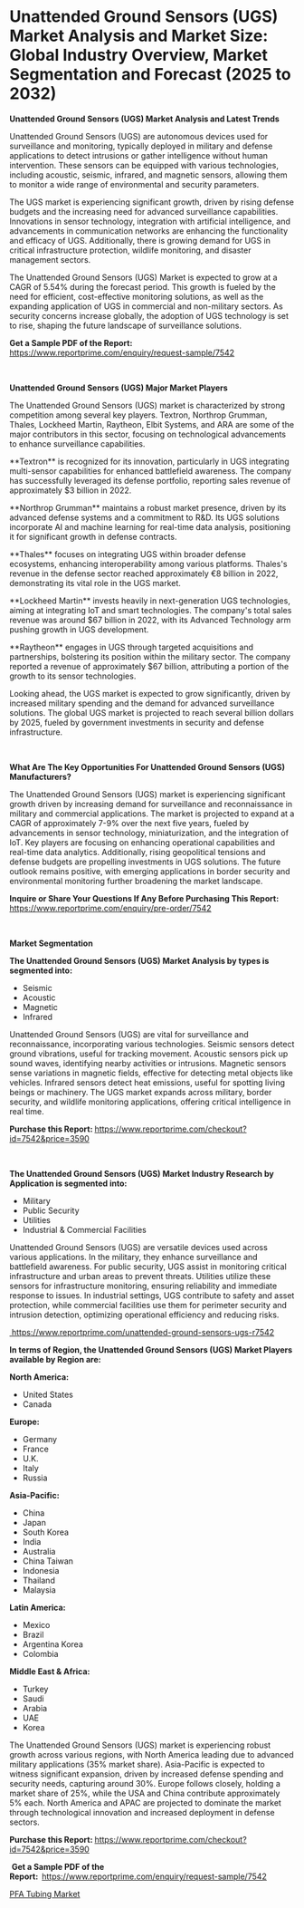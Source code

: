 <p><h1>Unattended Ground Sensors (UGS) Market Analysis and Market Size: Global Industry Overview, Market Segmentation and Forecast (2025 to 2032)</h1></p><p><strong>Unattended Ground Sensors (UGS) Market Analysis and Latest Trends</strong></p>
<p><p>Unattended Ground Sensors (UGS) are autonomous devices used for surveillance and monitoring, typically deployed in military and defense applications to detect intrusions or gather intelligence without human intervention. These sensors can be equipped with various technologies, including acoustic, seismic, infrared, and magnetic sensors, allowing them to monitor a wide range of environmental and security parameters. </p><p>The UGS market is experiencing significant growth, driven by rising defense budgets and the increasing need for advanced surveillance capabilities. Innovations in sensor technology, integration with artificial intelligence, and advancements in communication networks are enhancing the functionality and efficacy of UGS. Additionally, there is growing demand for UGS in critical infrastructure protection, wildlife monitoring, and disaster management sectors. </p><p>The Unattended Ground Sensors (UGS) Market is expected to grow at a CAGR of 5.54% during the forecast period. This growth is fueled by the need for efficient, cost-effective monitoring solutions, as well as the expanding application of UGS in commercial and non-military sectors. As security concerns increase globally, the adoption of UGS technology is set to rise, shaping the future landscape of surveillance solutions.</p></p>
<p><strong>Get a Sample PDF of the Report:&nbsp;</strong> <a href="https://www.reportprime.com/enquiry/request-sample/7542?utm_campaign=3008&utm_medium=2&utm_source=Github&utm_content=ia&utm_term=19032025&utm_id=unattended-ground-sensors-ugs">https://www.reportprime.com/enquiry/request-sample/7542</a></p>
<p>&nbsp;</p>
<p><strong>Unattended Ground Sensors (UGS) Major Market Players</strong></p>
<p><p>The Unattended Ground Sensors (UGS) market is characterized by strong competition among several key players. Textron, Northrop Grumman, Thales, Lockheed Martin, Raytheon, Elbit Systems, and ARA are some of the major contributors in this sector, focusing on technological advancements to enhance surveillance capabilities.</p><p>**Textron** is recognized for its innovation, particularly in UGS integrating multi-sensor capabilities for enhanced battlefield awareness. The company has successfully leveraged its defense portfolio, reporting sales revenue of approximately $3 billion in 2022.</p><p>**Northrop Grumman** maintains a robust market presence, driven by its advanced defense systems and a commitment to R&D. Its UGS solutions incorporate AI and machine learning for real-time data analysis, positioning it for significant growth in defense contracts.</p><p>**Thales** focuses on integrating UGS within broader defense ecosystems, enhancing interoperability among various platforms. Thales's revenue in the defense sector reached approximately €8 billion in 2022, demonstrating its vital role in the UGS market.</p><p>**Lockheed Martin** invests heavily in next-generation UGS technologies, aiming at integrating IoT and smart technologies. The company's total sales revenue was around $67 billion in 2022, with its Advanced Technology arm pushing growth in UGS development.</p><p>**Raytheon** engages in UGS through targeted acquisitions and partnerships, bolstering its position within the military sector. The company reported a revenue of approximately $67 billion, attributing a portion of the growth to its sensor technologies.</p><p>Looking ahead, the UGS market is expected to grow significantly, driven by increased military spending and the demand for advanced surveillance solutions. The global UGS market is projected to reach several billion dollars by 2025, fueled by government investments in security and defense infrastructure.</p></p>
<p>&nbsp;</p>
<p><strong>What Are The Key Opportunities For Unattended Ground Sensors (UGS) Manufacturers?</strong></p>
<p><p>The Unattended Ground Sensors (UGS) market is experiencing significant growth driven by increasing demand for surveillance and reconnaissance in military and commercial applications. The market is projected to expand at a CAGR of approximately 7-9% over the next five years, fueled by advancements in sensor technology, miniaturization, and the integration of IoT. Key players are focusing on enhancing operational capabilities and real-time data analytics. Additionally, rising geopolitical tensions and defense budgets are propelling investments in UGS solutions. The future outlook remains positive, with emerging applications in border security and environmental monitoring further broadening the market landscape.</p></p>
<p><strong>Inquire or Share Your Questions If Any Before Purchasing This Report:</strong> <a href="https://www.reportprime.com/enquiry/pre-order/7542?utm_campaign=3008&utm_medium=2&utm_source=Github&utm_content=ia&utm_term=19032025&utm_id=unattended-ground-sensors-ugs">https://www.reportprime.com/enquiry/pre-order/7542</a></p>
<p>&nbsp;</p>
<p><strong>Market Segmentation</strong></p>
<p><strong>The Unattended Ground Sensors (UGS) Market Analysis by types is segmented into:</strong></p>
<p><ul><li>Seismic</li><li>Acoustic</li><li>Magnetic</li><li>Infrared</li></ul></p>
<p><p>Unattended Ground Sensors (UGS) are vital for surveillance and reconnaissance, incorporating various technologies. Seismic sensors detect ground vibrations, useful for tracking movement. Acoustic sensors pick up sound waves, identifying nearby activities or intrusions. Magnetic sensors sense variations in magnetic fields, effective for detecting metal objects like vehicles. Infrared sensors detect heat emissions, useful for spotting living beings or machinery. The UGS market expands across military, border security, and wildlife monitoring applications, offering critical intelligence in real time.</p></p>
<p><strong>Purchase this Report:&nbsp;</strong><a href="https://www.reportprime.com/checkout?id=7542&price=3590&utm_campaign=3008&utm_medium=2&utm_source=Github&utm_content=ia&utm_term=19032025&utm_id=unattended-ground-sensors-ugs">https://www.reportprime.com/checkout?id=7542&price=3590</a></p>
<p>&nbsp;</p>
<p><strong>The Unattended Ground Sensors (UGS) Market Industry Research by Application is segmented into:</strong></p>
<p><ul><li>Military</li><li>Public Security</li><li>Utilities</li><li>Industrial & Commercial Facilities</li></ul></p>
<p><p>Unattended Ground Sensors (UGS) are versatile devices used across various applications. In the military, they enhance surveillance and battlefield awareness. For public security, UGS assist in monitoring critical infrastructure and urban areas to prevent threats. Utilities utilize these sensors for infrastructure monitoring, ensuring reliability and immediate response to issues. In industrial settings, UGS contribute to safety and asset protection, while commercial facilities use them for perimeter security and intrusion detection, optimizing operational efficiency and reducing risks.</p></p>
<p><a href="https://www.reportprime.com/unattended-ground-sensors-ugs-r7542?utm_campaign=3008&utm_medium=2&utm_source=Github&utm_content=ia&utm_term=19032025&utm_id=unattended-ground-sensors-ugs">&nbsp;https://www.reportprime.com/unattended-ground-sensors-ugs-r7542</a></p>
<p><strong>In terms of Region, the Unattended Ground Sensors (UGS) Market Players available by Region are:</strong></p>
<p>
    <p> <strong> North America: </strong>
        <ul>
            <li>United States</li>
            <li>Canada</li>
        </ul>
        </p> 
    <p> <strong> Europe: </strong>
        <ul>
            <li>Germany</li>
            <li>France</li>
            <li>U.K.</li>
            <li>Italy</li>
            <li>Russia</li>
        </ul>
        </p> 
    <p> <strong> Asia-Pacific: </strong>
        <ul>
            <li>China</li>
            <li>Japan</li>
            <li>South Korea</li>
            <li>India</li>
            <li>Australia</li>
            <li>China Taiwan</li>
            <li>Indonesia</li>
            <li>Thailand</li>
            <li>Malaysia</li>
        </ul>
        </p> 
    <p> <strong> Latin America: </strong>
        <ul>
            <li>Mexico</li>
            <li>Brazil</li>
            <li>Argentina Korea</li>
            <li>Colombia</li>
        </ul>
        </p> 
    <p> <strong> Middle East & Africa: </strong>
        <ul>
            <li>Turkey</li>
            <li>Saudi</li>
            <li>Arabia</li>
            <li>UAE</li>
            <li>Korea</li>
        </ul>
    </p>
    </p>
<p><p>The Unattended Ground Sensors (UGS) market is experiencing robust growth across various regions, with North America leading due to advanced military applications (35% market share). Asia-Pacific is expected to witness significant expansion, driven by increased defense spending and security needs, capturing around 30%. Europe follows closely, holding a market share of 25%, while the USA and China contribute approximately 5% each. North America and APAC are projected to dominate the market through technological innovation and increased deployment in defense sectors.</p></p>
<p><strong>Purchase this Report: </strong><a href="https://www.reportprime.com/checkout?id=7542&price=3590&utm_campaign=3008&utm_medium=2&utm_source=Github&utm_content=ia&utm_term=19032025&utm_id=unattended-ground-sensors-ugs">https://www.reportprime.com/checkout?id=7542&price=3590</a></p>
<p>&nbsp;<strong>Get a Sample PDF of the Report:&nbsp;&nbsp;</strong><a href="https://www.reportprime.com/enquiry/request-sample/7542?utm_campaign=3008&utm_medium=2&utm_source=Github&utm_content=ia&utm_term=19032025&utm_id=unattended-ground-sensors-ugs">https://www.reportprime.com/enquiry/request-sample/7542</a></p>
<p><strong></strong></p>
<p><p><a href="https://github.com/landtmman/Market-Research-Report-List-1/blob/main/pfa-tubing-market.md?utm_campaign=3008&utm_medium=2&utm_source=Github&utm_content=ia&utm_term=19032025&utm_id=unattended-ground-sensors-ugs">PFA Tubing Market</a></p></p>